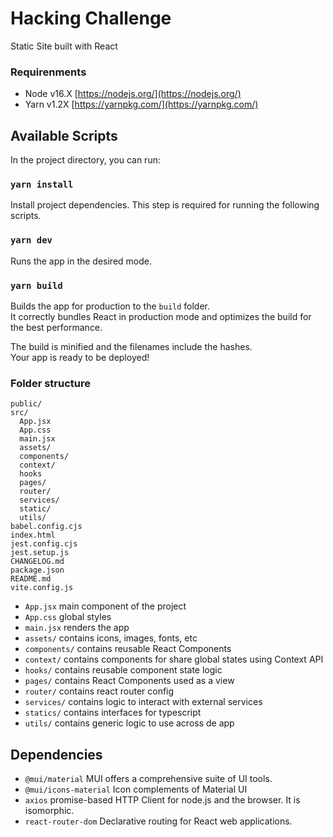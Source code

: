 # Hacking Challenge

Static Site built with React

### Requirenments

- Node v16.X [https://nodejs.org/](https://nodejs.org/)
- Yarn v1.2X [https://yarnpkg.com/](https://yarnpkg.com/)

## Available Scripts

In the project directory, you can run:

### `yarn install`

Install project dependencies. This step is required for running the following scripts.

### `yarn dev`

Runs the app in the desired mode.

### `yarn build`

Builds the app for production to the `build` folder.\
It correctly bundles React in production mode and optimizes the build for the best performance.

The build is minified and the filenames include the hashes.\
Your app is ready to be deployed!

### Folder structure

```
public/
src/
  App.jsx
  App.css
  main.jsx
  assets/
  components/
  context/
  hooks
  pages/
  router/
  services/
  static/
  utils/
babel.config.cjs
index.html
jest.config.cjs
jest.setup.js
CHANGELOG.md
package.json
README.md
vite.config.js
```

- `App.jsx` main component of the project
- `App.css` global styles
- `main.jsx` renders the app
- `assets/` contains icons, images, fonts, etc
- `components/` contains reusable React Components
- `context/` contains components for share global states using Context API
- `hooks/` contains reusable component state logic
- `pages/` contains React Components used as a view
- `router/` contains react router config
- `services/` contains logic to interact with external services
- `statics/` contains interfaces for typescript
- `utils/` contains generic logic to use across de app

## Dependencies

- `@mui/material` MUI offers a comprehensive suite of UI tools.
- `@mui/icons-material` Icon complements of Material UI
- `axios` promise-based HTTP Client for node.js and the browser. It is isomorphic.
- `react-router-dom` Declarative routing for React web applications.
